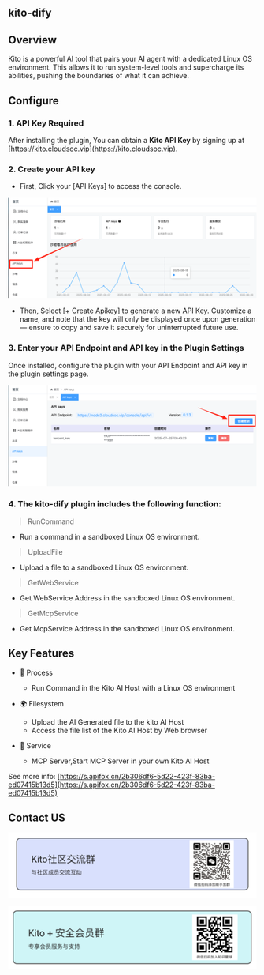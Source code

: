 ## kito-dify

## Overview
Kito is a powerful AI tool that pairs your AI agent with a dedicated Linux OS environment. This allows it to run system-level tools and supercharge its abilities, pushing the boundaries of what it can achieve.

## Configure

### 1. API Key Required

After installing the plugin, You can obtain a **Kito API Key** by signing up at [https://kito.cloudsoc.vip](https://kito.cloudsoc.vip).


### 2. Create your API key

+ First, Click your [API Keys] to access the console.

![alt text](image-1.png)

+ Then, Select [+ Create Apikey] to generate a new API Key. Customize a name, and note that the key will only be displayed once upon generation — ensure to copy and save it securely for uninterrupted future use.

### 3. Enter your API Endpoint and API key in the Plugin Settings

Once installed, configure the plugin with your API Endpoint and API key in the plugin settings page.

![alt text](image-2.png)

### 4. The kito-dify plugin includes the following function:

> RunCommand  
+  Run a command in a sandboxed Linux OS environment.

>UploadFile
+ Upload a file to a sandboxed Linux OS environment.

> GetWebService
+ Get WebService Address in the sandboxed Linux OS environment.

> GetMcpService
+ Get McpService Address in the sandboxed Linux OS environment.

## Key Features
* 🧠 Process 
    - Run Command in the Kito AI Host with a Linux OS environment

* 🌍 Filesystem 
    - Upload the AI Generated file to the kito AI Host
    - Access the file list of the Kito AI Host by Web browser

* 🚀 Service
    - MCP Server,Start MCP Server in your own Kito AI Host


See more info: [https://s.apifox.cn/2b306df6-5d22-423f-83ba-ed07415b13d5](https://s.apifox.cn/2b306df6-5d22-423f-83ba-ed07415b13d5)  


## Contact US

![alt text](image.png)

![alt text](image-4.png)